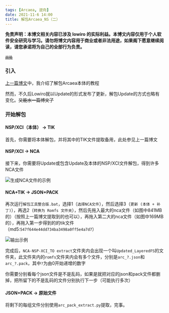 ```yaml
---
tags: [Arcaea, 逆向]
date: 2021-11-6 14:00
title: 解包Arcaea_NS（二）
---
```


**免责声明：本博文相关内容已涉及 lowiro 的实际利益。本博文内容仅用于个人软件安全研究与学习。请勿将博文内容用于商业或者非法用途，如果阁下愿意继续阅读，请您承诺将为自己的全部行为负责。**

<small><del>[出处](https://wlt.tql.moe)</del></small>

### 引入

[上一篇博文](posts/2021-06-05-如何解包Arcaea_NS)中，我介绍了解包Arcaea本体的教程

然而，不久后Lowiro就以Update的形式发布了更新，解包Update的方式也略有变化。<del>又能水一篇博文了</del>

### 开始解包

#### NSP/XCI（本体） -> TIK

首先，你需要将本体解包，并将其中的TIK文件提取备用，此处参见上一篇博文

#### NSP/XCI -> NCA

接下来，你需要将Update或包含Update及本体的NSP/XCI文件解包，得到许多NCA文件

![生成NCA文件的示例](https://i.loli.net/2021/11/06/vwoPJGrhngUxqaA.png)

#### NCA+TIK -> JSON+PACK

再次运行`解包工具整合版.bat`，选择1（`选择NCA文件`），然后选择3（`更新 (本体 + 补丁)`），再选2（`转换为 Romfs 文件夹`），然后先拖入最大的nca文件（如图中841MB的）（按照上一篇博文提取到的也可以），再拖入第二大的nca文件（如图中169MB的），再拖入第一步得到的的tik文件（md5:`547f644e44dd734ba3498a0ff5e4a7d7`）

![输出示例](https://i.loli.net/2021/11/06/nBTIgmAhQitusFY.png)

完成后，`NCA-NSP-XCI_TO extract`文件夹内会出现一个叫`Updated_LayeredFS`的文件夹，此文件夹内的`romfs`文件夹内会有多个文件，分别是`arc_?.json`和`arc_?.pack`，其中`?`为由0开始递增的数字

你需要分别看每个json文件是不是乱码，如果是就把对应的json和pack文件都删掉，把所留下的不是乱码的文件分别执行下一步（可能执行多次）

#### JSON+PACK -> 原始文件

将剩下的每组文件分别使用`arc_pack_extract.py`提取，完事。
